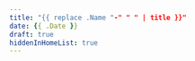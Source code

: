 ```yaml
---
title: "{{ replace .Name "-" " " | title }}"
date: {{ .Date }}
draft: true
hiddenInHomeList: true
---
```



